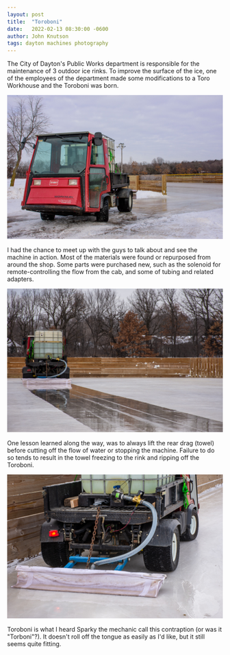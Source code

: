 ```yaml
---
layout: post
title:  "Toroboni"
date:   2022-02-13 08:30:00 -0600
author: John Knutson
tags: dayton machines photography
---
```


The City of Dayton's Public Works department is responsible for the maintenance of 3 outdoor ice rinks.
To improve the surface of the ice, one of the employees of the department made some modifications to a Toro Workhouse and the Toroboni was born.
<!--snippet-->

![DIY Zamboni In Front Of Ice Rink](/assets/DSC_1058.jpg)

I had the chance to meet up with the guys to talk about and see the machine in action. Most of the materials were found or repurposed from around the shop.
Some parts were purchased new, such as the solenoid for remote-controlling the flow from the cab, and some of tubing and related adapters.

![DIY Zamboni Refinishing Ice](/assets/DSC_1051.jpg)

One lesson learned along the way, was to always lift the rear drag (towel) before cutting off the flow of water or stopping the machine. Failure to do so
tends to result in the towel freezing to the rink and ripping off the Toroboni.

![Rear of DIY Zamboni](/assets/DSC_1026.jpg)

Toroboni is what I heard Sparky the mechanic call this contraption (or was it "Torboni"?).
It doesn't roll off the tongue as easily as I'd like, but it still seems quite fitting.
